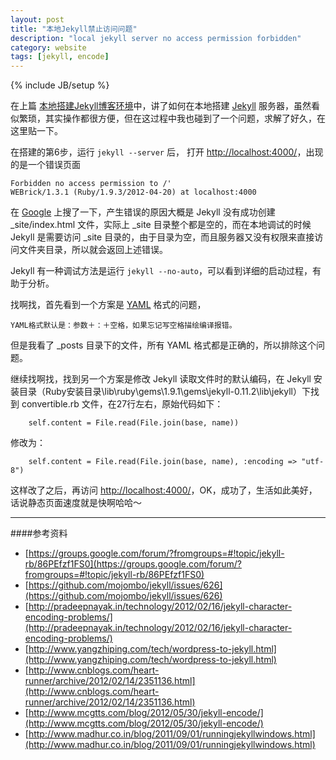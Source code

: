 ```yaml
---
layout: post
title: "本地Jekyll禁止访问问题"
description: "local jekyll server no access permission forbidden"
category: website
tags: [jekyll, encode]
---
```

{% include JB/setup %}

在上篇 [本地搭建Jekyll博客环境](http://ppxu.net/blog/2012/09/27/setup-local-jekyll-environment/)中，讲了如何在本地搭建 [Jekyll](http://jekyllrb.com/) 服务器，虽然看似繁琐，其实操作都很方便，但在这过程中我也碰到了一个问题，求解了好久，在这里贴一下。

在搭建的第6步，运行 `jekyll --server` 后， 打开 [http://localhost:4000/](http://localhost:4000/)，出现的是一个错误页面

	Forbidden no access permission to /'
	WEBrick/1.3.1 (Ruby/1.9.3/2012-04-20) at localhost:4000

在 [Google](http://www.google.com) 上搜了一下，产生错误的原因大概是 Jekyll 没有成功创建 \_site/index.html 文件，实际上 \_site 目录整个都是空的，而在本地调试的时候 Jekyll 是需要访问 \_site 目录的，由于目录为空，而且服务器又没有权限来直接访问文件夹目录，所以就会返回上述错误。

Jekyll 有一种调试方法是运行 `jekyll --no-auto`，可以看到详细的启动过程，有助于分析。

找啊找，首先看到一个方案是 [YAML](http://www.yaml.org/) 格式的问题，

	YAML格式默认是：参数＋：＋空格，如果忘记写空格描绘编译报错。

但是我看了 \_posts 目录下的文件，所有 YAML 格式都是正确的，所以排除这个问题。

继续找啊找，找到另一个方案是修改 Jekyll 读取文件时的默认编码，在 Jekyll 安装目录（Ruby安装目录\lib\ruby\gems\1.9.1\gems\jekyll-0.11.2\lib\jekyll）下找到 convertible.rb 文件，在27行左右，原始代码如下：

		self.content = File.read(File.join(base, name))

修改为：

		self.content = File.read(File.join(base, name), :encoding => "utf-8")

这样改了之后，再访问 [http://localhost:4000/](http://localhost:4000/)，OK，成功了，生活如此美好，话说静态页面速度就是快啊哈哈～

-------------------
####参考资料

* [https://groups.google.com/forum/?fromgroups=#!topic/jekyll-rb/86PEfzf1FS0](https://groups.google.com/forum/?fromgroups=#!topic/jekyll-rb/86PEfzf1FS0)
* [https://github.com/mojombo/jekyll/issues/626](https://github.com/mojombo/jekyll/issues/626)
* [http://pradeepnayak.in/technology/2012/02/16/jekyll-character-encoding-problems/](http://pradeepnayak.in/technology/2012/02/16/jekyll-character-encoding-problems/)
* [http://www.yangzhiping.com/tech/wordpress-to-jekyll.html](http://www.yangzhiping.com/tech/wordpress-to-jekyll.html)
* [http://www.cnblogs.com/heart-runner/archive/2012/02/14/2351136.html](http://www.cnblogs.com/heart-runner/archive/2012/02/14/2351136.html)
* [http://www.mcgtts.com/blog/2012/05/30/jekyll-encode/](http://www.mcgtts.com/blog/2012/05/30/jekyll-encode/)
* [http://www.madhur.co.in/blog/2011/09/01/runningjekyllwindows.html](http://www.madhur.co.in/blog/2011/09/01/runningjekyllwindows.html)